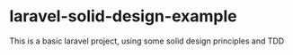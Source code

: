# laravel-solid-design-example
This is a basic laravel project, using some solid design principles and TDD
